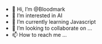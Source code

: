 - 👋 Hi, I’m @Bloodmark
- 👀 I’m interested in AI
- 🌱 I’m currently learning Javascript
- 💞️ I’m looking to collaborate on ...
- 📫 How to reach me ...

<!---
Bloodmark/Bloodmark is a ✨ special ✨ repository because its `README.md` (this file) appears on your GitHub profile.
You can click the Preview link to take a look at your changes.
--->
